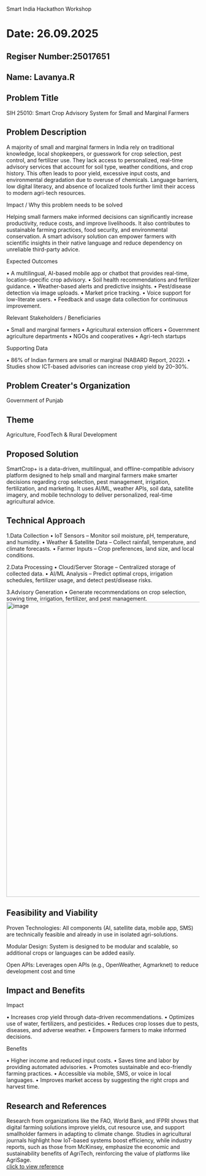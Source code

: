  Smart India Hackathon Workshop
# Date: 26.09.2025
## Regiser Number:25017651
## Name: Lavanya.R
## Problem Title
SIH 25010: Smart Crop Advisory System for Small and Marginal Farmers
## Problem Description
A majority of small and marginal farmers in India rely on traditional knowledge, local shopkeepers, or guesswork for crop selection, pest control, and fertilizer use. They lack access to personalized, real-time advisory services that account for soil type, weather conditions, and crop history. This often leads to poor yield, excessive input costs, and environmental degradation due to overuse of chemicals. Language barriers, low digital literacy, and absence of localized tools further limit their access to modern agri-tech resources.

Impact / Why this problem needs to be solved

Helping small farmers make informed decisions can significantly increase productivity, reduce costs, and improve livelihoods. It also contributes to sustainable farming practices, food security, and environmental conservation. A smart advisory solution can empower farmers with scientific insights in their native language and reduce dependency on unreliable third-party advice.

Expected Outcomes

• A multilingual, AI-based mobile app or chatbot that provides real-time, location-specific crop advisory.
• Soil health recommendations and fertilizer guidance.
• Weather-based alerts and predictive insights.
• Pest/disease detection via image uploads.
• Market price tracking.
• Voice support for low-literate users.
• Feedback and usage data collection for continuous improvement.

Relevant Stakeholders / Beneficiaries

• Small and marginal farmers
• Agricultural extension officers
• Government agriculture departments
• NGOs and cooperatives
• Agri-tech startups

Supporting Data

• 86% of Indian farmers are small or marginal (NABARD Report, 2022).
• Studies show ICT-based advisories can increase crop yield by 20–30%.

## Problem Creater's Organization
Government of Punjab

## Theme
Agriculture, FoodTech & Rural Development

## Proposed Solution
SmartCrop+ is a data-driven, multilingual, and offline-compatible advisory platform designed to help small and marginal farmers make smarter decisions regarding crop selection, pest management, irrigation, fertilization, and marketing. It uses AI/ML, weather APIs, soil data, satellite imagery, and mobile technology to deliver personalized, real-time agricultural advice.

## Technical Approach
 1.Data Collection
• IoT Sensors – Monitor soil moisture, pH, temperature, and humidity.
• Weather & Satellite Data – Collect rainfall, temperature, and climate forecasts.
• Farmer Inputs – Crop preferences, land size, and local conditions.

 2.Data Processing
• Cloud/Server Storage – Centralized storage of collected data.
• AI/ML Analysis – Predict optimal crops, irrigation schedules, fertilizer usage, and detect pest/disease risks.

 3.Advisory Generation
• Generate recommendations on crop selection, sowing time, irrigation, fertilizer, and pest management.
<img width="513" height="768" alt="image" src="https://github.com/user-attachments/assets/f5e1b9e1-84e4-41eb-8729-9467230c60da" />

## Feasibility and Viability
Proven Technologies: All components (AI, satellite data, mobile app, SMS) are technically feasible and already in use in isolated agri-solutions.

Modular Design: System is designed to be modular and scalable, so additional crops or languages can be added easily.

Open APIs: Leverages open APIs (e.g., OpenWeather, Agmarknet) to reduce development cost and time

## Impact and Benefits
Impact

• Increases crop yield through data-driven recommendations.
• Optimizes use of water, fertilizers, and pesticides.
• Reduces crop losses due to pests, diseases, and adverse weather.
• Empowers farmers to make informed decisions.

Benefits

• Higher income and reduced input costs.
• Saves time and labor by providing automated advisories.
• Promotes sustainable and eco-friendly farming practices.
• Accessible via mobile, SMS, or voice in local languages.
• Improves market access by suggesting the right crops and harvest time.

## Research and References
Research from organizations like the FAO, World Bank, and IFPRI shows that digital farming solutions improve yields, cut resource use, and support smallholder farmers in adapting to climate change. Studies in agricultural journals highlight how IoT-based systems boost efficiency, while industry reports, such as those from McKinsey, emphasize the economic and sustainability benefits of AgriTech, reinforcing the value of platforms like AgriSage.
<br>
<a href="https://www.researchgate.net/publication/258789844_A_Comprehensive_Study_of_Application_of_Decision_Support_System_in_Agriculture_in_Indian_Context?utm_source=chatgpt.com">click to view reference</a>

